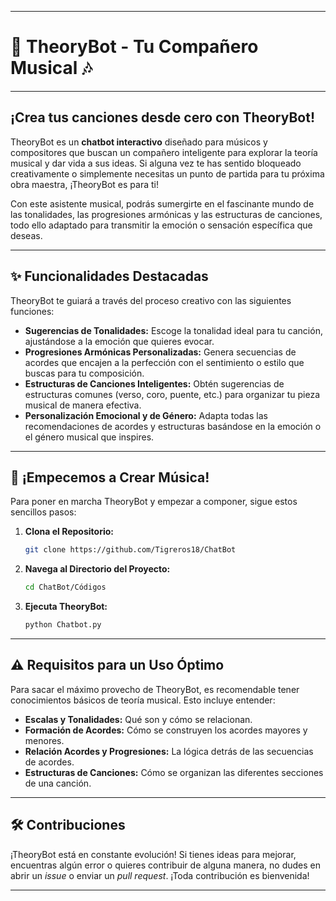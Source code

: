 -----

# 🎼 TheoryBot - Tu Compañero Musical 🎶

-----

## ¡Crea tus canciones desde cero con TheoryBot\!

TheoryBot es un **chatbot interactivo** diseñado para músicos y compositores que buscan un compañero inteligente para explorar la teoría musical y dar vida a sus ideas. Si alguna vez te has sentido bloqueado creativamente o simplemente necesitas un punto de partida para tu próxima obra maestra, ¡TheoryBot es para ti\!

Con este asistente musical, podrás sumergirte en el fascinante mundo de las tonalidades, las progresiones armónicas y las estructuras de canciones, todo ello adaptado para transmitir la emoción o sensación específica que deseas.

-----

## ✨ Funcionalidades Destacadas

TheoryBot te guiará a través del proceso creativo con las siguientes funciones:

  * **Sugerencias de Tonalidades:** Escoge la tonalidad ideal para tu canción, ajustándose a la emoción que quieres evocar.
  * **Progresiones Armónicas Personalizadas:** Genera secuencias de acordes que encajen a la perfección con el sentimiento o estilo que buscas para tu composición.
  * **Estructuras de Canciones Inteligentes:** Obtén sugerencias de estructuras comunes (verso, coro, puente, etc.) para organizar tu pieza musical de manera efectiva.
  * **Personalización Emocional y de Género:** Adapta todas las recomendaciones de acordes y estructuras basándose en la emoción o el género musical que inspires.

-----

## 🚀 ¡Empecemos a Crear Música\!

Para poner en marcha TheoryBot y empezar a componer, sigue estos sencillos pasos:

1.  **Clona el Repositorio:**

    ```bash
    git clone https://github.com/Tigreros18/ChatBot
    ```
    
2.  **Navega al Directorio del Proyecto:**

    ```bash
    cd ChatBot/Códigos
    ```

3.  **Ejecuta TheoryBot:**

    ```bash
    python Chatbot.py
    ```

-----

## ⚠️ Requisitos para un Uso Óptimo

Para sacar el máximo provecho de TheoryBot, es recomendable tener conocimientos básicos de teoría musical. Esto incluye entender:

  * **Escalas y Tonalidades:** Qué son y cómo se relacionan.
  * **Formación de Acordes:** Cómo se construyen los acordes mayores y menores.
  * **Relación Acordes y Progresiones:** La lógica detrás de las secuencias de acordes.
  * **Estructuras de Canciones:** Cómo se organizan las diferentes secciones de una canción.

-----

## 🛠️ Contribuciones

¡TheoryBot está en constante evolución\! Si tienes ideas para mejorar, encuentras algún error o quieres contribuir de alguna manera, no dudes en abrir un *issue* o enviar un *pull request*. ¡Toda contribución es bienvenida\!

-----
